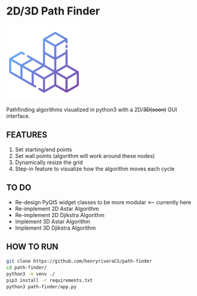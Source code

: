 <h1>2D/3D Path Finder</h1>

<img src="https://raw.githubusercontent.com/henryriveraCS/path-finder/master/images/blocks.png" width="200">


Pathfinding algorithms visualized in python3 with a 2D/~~3D(soon)~~ GUI interface. 

<h2>FEATURES</h2>

1. Set starting/end points
2. Set wall points (algorithm will work around these nodes)
3. Dynamically resize the grid
4. Step-in feature to visualize how the algorithm moves each cycle


<h2>TO DO</h2>

- Re-design PyQt5 widget classes to be more modular <-- currently here
- Re-implement 2D Astar Algorithm
- Re-implement 2D Djikstra Algorithm
- Implement 3D Astar Algorithm
- Implement 3D Djikstra Algorithm

<h2> HOW TO RUN</h2>

```bash
git clone https://github.com/henryriveraCS/path-finder
cd path-finder/
python3 -m venv ./
pip3 install -r requirements.txt
python3 path-finder/app.py
```

